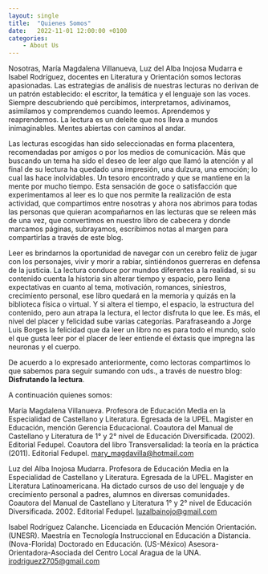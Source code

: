 ```yaml
---
layout: single
title:  "Quienes Somos"
date:   2022-11-01 12:00:00 +0100
categories:
    - About Us
---
```

Nosotras, María Magdalena Villanueva, Luz del Alba Inojosa Mudarra e Isabel Rodríguez, docentes en Literatura y Orientación somos lectoras apasionadas. Las estrategias de análisis de nuestras lecturas no derivan de un patrón establecido: el escritor, la temática y el lenguaje son las voces. Siempre descubriendo qué percibimos, interpretamos, adivinamos, asimilamos y comprendemos cuando leemos. Aprendemos y reaprendemos. La lectura es un deleite que nos lleva a mundos inimaginables. Mentes abiertas con caminos al andar.

Las lecturas escogidas han sido seleccionadas en forma placentera, recomendadas por amigos o por los medios de comunicación. Más que buscando un tema ha sido el deseo de leer algo que llamó la atención y al final de su lectura ha quedado una impresión, una dulzura, una emoción; lo cual las hace inolvidables. Un tesoro encontrado y que se mantiene en la mente por mucho tiempo. Esta sensación de goce o satisfacción que experimentamos al leer es lo que nos permite la realización de esta actividad,  que compartimos entre nosotras y ahora nos abrimos para todas las personas que quieran acompañarnos en las lecturas que se releen más de una vez, que convertimos en nuestro libro de cabecera y donde marcamos páginas, subrayamos, escribimos notas al margen para compartirlas  a través de este blog.  

Leer es brindarnos la oportunidad de navegar con un cerebro feliz de jugar con los personajes, vivir y morir a rabiar, sintiéndonos guerreras en defensa de la justicia. La lectura conduce por mundos diferentes a la realidad, si su contenido cuenta la historia sin alterar tiempo y espacio, pero llena expectativas en cuanto al tema, motivación, romances, siniestros, crecimiento personal, ese libro quedará en la memoria y quizás en la biblioteca física o virtual. Y si altera el tiempo, el espacio, la estructura del contenido, pero aun atrapa la lectura, el lector disfruta lo que lee. Es más, el nivel del placer y felicidad sube varias categorías. Parafraseando a Jorge Luis Borges la felicidad que da leer un libro no es para todo el mundo, solo el que  gusta leer por el placer de leer entiende el éxtasis que impregna las neuronas y el cuerpo.

De acuerdo a lo expresado anteriormente, como lectoras compartimos lo que sabemos para seguir sumando con uds., a través de nuestro blog:  **Disfrutando la lectura**.  

A continuación quienes somos:

María Magdalena Villanueva. Profesora de Educación Media en la Especialidad de Castellano y Literatura. Egresada de la UPEL. Magíster en Educación, mención Gerencia Educacional. Coautora del Manual de Castellano y Literatura de 1° y 2° nivel de Educación Diversificada. (2002). Editorial Fedupel. Coautora del libro Transversalidad: la teoría en la práctica (2011). Editorial Fedupel. [mary_magdavilla@hotmail.com](mailto:mary_magdavilla@hotmail.com)

Luz del Alba Inojosa  Mudarra. Profesora de Educación Media en la Especialidad de Castellano y Literatura. Egresada de la UPEL. Magíster en Literatura Latinoamericana.  Ha dictado cursos  de uso del lenguaje y de crecimiento personal  a padres, alumnos en diversas comunidades. Coautora del Manual de Castellano y Literatura 1° y 2° nivel de Educación Diversificada. 2002. Editorial Fedupel. [luzalbainojo@gmail.com](mailto:luzalbainojo@gmail.com) 

Isabel Rodríguez Calanche. Licenciada en Educación Mención Orientación. (UNESR). Maestría en Tecnología Instruccional en Educación a Distancia. (Nova-Florida) Doctorado en Educación. (US-México) Asesora-Orientadora-Asociada del Centro Local Aragua de la UNA. [irodriguez2705@gmail.com](mailto:irodriguez2705@gmail.com)
